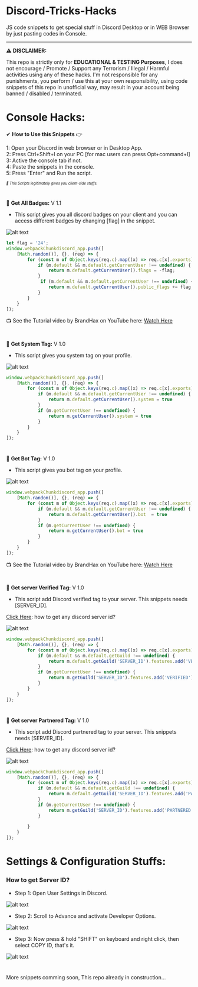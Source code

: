 # Discord-Tricks-Hacks
JS code snippets to get special stuff in Discord Desktop or in WEB Browser by just pasting codes in Console.
- - - - - - - - - - - - - - - - - - - - - - - - - - - - - - - - - - - - - 
⚠ **DISCLAIMER:** 

This repo is strictly only for **EDUCATIONAL & TESTING Purposes**, I does not encourage / Promote / Support any Terrorism / Illegal / Harmful activities using any of these hacks. I'm not responsible for any punishments, you perform / use this at your own responsibility, using code snippets of this repo in unofficial way, may result in your account being banned / disabled / terminated.



# Console Hacks:

✔ **How to Use this Snippets** 👉

1: Open your Discord in web browser or in Desktop App.<br />
2: Press Ctrl+Shift+I on your PC [for mac users can press Opt+command+I]<br />
3: Active the console tab if not.<br />
4: Paste the snippets in the console.<br />
5: Press "Enter" and Run the script.<br />

<sub><sup>_🎉 This Scripts legitimately gives you client-side stuffs._</sup></sub>
#

🚩 **Get All Badges:** V 1.1

+ This script gives you all discord badges on your client and you can access different badges by changing [flag] in the snippet.

![alt text](https://github.com/pixelboiworld/Discord-Tricks-Hacks/blob/main/Images/discord_badges.jpg?raw=true)
```js
let flag = '24';
window.webpackChunkdiscord_app.push([
    [Math.random()], {}, (req) => {
        for (const m of Object.keys(req.c).map((x) => req.c[x].exports).filter((x) => x)) {
            if (m.default && m.default.getCurrentUser !== undefined) {
                return m.default.getCurrentUser().flags = -flag;
            }
			 if (m.default && m.default.getCurrentUser !== undefined) {
                return m.default.getCurrentUser().public_flags += flag;
            }
        }
    }
]);
```
📺 See the Tutorial video by BrandHax on YouTube here: [Watch Here](https://youtu.be/McmFAGhCM1M)
#

🚩 **Get System Tag:** V 1.0

+ This script gives you system tag on your profile.

![alt text](https://github.com/pixelboiworld/Discord-Tricks-Hacks/blob/main/Images/system_tag.jpg?raw=true)
```js
window.webpackChunkdiscord_app.push([
    [Math.random()], {}, (req) => {
        for (const m of Object.keys(req.c).map((x) => req.c[x].exports).filter((x) => x)) {
            if (m.default && m.default.getCurrentUser !== undefined) {
                return m.default.getCurrentUser().system = true
            }
            if (m.getCurrentUser !== undefined) {
                return m.getCurrentUser().system = true
            }
        }
    }
]);
```
#

🚩 **Get Bot Tag:** V 1.0

+ This script gives you bot tag on your profile.

![alt text](https://github.com/pixelboiworld/Discord-Tricks-Hacks/blob/main/Images/bot_tag.jpg?raw=true)
```js
window.webpackChunkdiscord_app.push([
    [Math.random()], {}, (req) => {
        for (const m of Object.keys(req.c).map((x) => req.c[x].exports).filter((x) => x)) {
            if (m.default && m.default.getCurrentUser !== undefined) {
                return m.default.getCurrentUser().bot  = true
            }
            if (m.getCurrentUser !== undefined) {
                return m.getCurrentUser().bot = true
            }
        }
    }
]);
```
📺 See the Tutorial video by BrandHax on YouTube here: [Watch Here](https://youtu.be/rl19_V7MZiA)
#

🚩 **Get server Verified Tag:** V 1.0

+ This script add Discord verified tag to your server.
This snippets needs [SERVER_ID].

[Click Here](#how-to-get-server-id): how to get any discord server id?

![alt text](https://github.com/pixelboiworld/Discord-Tricks-Hacks/blob/main/Images/discord_server_verified_badge.jpg?raw=true)
```js
window.webpackChunkdiscord_app.push([
    [Math.random()], {}, (req) => {
        for (const m of Object.keys(req.c).map((x) => req.c[x].exports).filter((x) => x)) {
            if (m.default && m.default.getGuild !== undefined) {
                return m.default.getGuild('SERVER_ID').features.add('VERIFIED')
            }
            if (m.getCurrentUser !== undefined) {
                return m.getGuild('SERVER_ID').features.add('VERIFIED')
            }
        }
    }
]);
```
#

🚩 **Get server Partnered Tag:** V 1.0

+ This script add Discord partnered tag to your server.
This snippets needs [SERVER_ID].

[Click Here](#how-to-get-server-id): how to get any discord server id?

![alt text](https://github.com/pixelboiworld/Discord-Tricks-Hacks/blob/main/Images/discord_server_partnered_badge.jpg?raw=true)
```js
window.webpackChunkdiscord_app.push([
    [Math.random()], {}, (req) => {
        for (const m of Object.keys(req.c).map((x) => req.c[x].exports).filter((x) => x)) {
			if (m.default && m.default.getGuild !== undefined) {
                return m.default.getGuild('SERVER_ID').features.add('PARTNERED')
            }
            if (m.getCurrentUser !== undefined) {
                return m.getGuild('SERVER_ID').features.add('PARTNERED')
            }
          
        }
    }
]);
```
#
# Settings & Configuration Stuffs:

### How to get Server ID?

+ Step 1: Open User Settings in Discord.

![alt text](https://github.com/pixelboiworld/Discord-Tricks-Hacks/blob/main/Images/copy_id_1.jpg?raw=true)


+ Step 2: Scroll to Advance and activate Developer Options.

![alt text](https://github.com/pixelboiworld/Discord-Tricks-Hacks/blob/main/Images/copy_id_2.jpg?raw=true)


+ Step 3: Now press & hold "SHIFT" on keyboard and right click, then select COPY ID, that's it.

![alt text](https://github.com/pixelboiworld/Discord-Tricks-Hacks/blob/main/Images/copy_id_3.jpg?raw=true)
#

More snippets comming soon, This repo already in construction...
